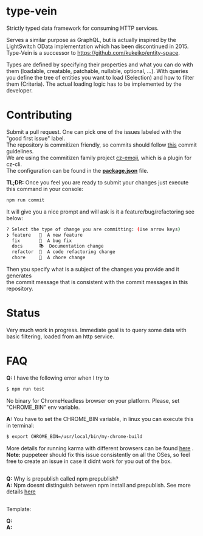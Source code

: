 # type-vein
Strictly typed data framework for consuming HTTP services.

Serves a similar purpose as GraphQL, but is actually inspired by the LightSwitch OData implementation which has been discontinued in 2015. Type-Vein is a successor to https://github.com/kukeiko/entity-space. 

Types are defined by specifying their properties and what you can do with them (loadable, creatable, patchable, nullable, optional, ...). With queries you define the tree of entities you want to load (Selection) and how to filter them (Criteria). The actual loading logic has to be implemented by the developer.

# Contributing

Submit a pull request. One can pick one of the issues labeled with the "good first issue" label.  
The repository is commitizen friendly, so commits should follow [this](https://github.com/angular/angular.js/blob/master/DEVELOPERS.md#-git-commit-guidelines) commit guidelines.  
We are using the commitizen family project [cz-emoji](https://github.com/ngryman/cz-emoji), which is a plugin for cz-cli.  
The configuration can be found in the [**package.json**](./package.json) file.

**TL;DR:** Once you feel you are ready to submit your changes just execute this command in your console:  

```bash
npm run commit
```

It will give you a nice prompt and will ask is it a feature/bug/refactoring see below:  
```sh
? Select the type of change you are committing: (Use arrow keys)
❯ feature   🌟  A new feature
  fix       🐞  A bug fix
  docs      📚  Documentation change
  refactor  🎨  A code refactoring change
  chore     🔩  A chore change
```

Then you specify what is a subject of the changes you provide and it generates  
the commit message that is consistent with the commit messages in this repository.

# Status
Very much work in progress. Immediate goal is to query some data with basic filtering, loaded from an http service.

# FAQ

**Q:** I have the following error when I try to 
```bash
$ npm run test
```
No binary for ChromeHeadless browser on your platform.
Please, set "CHROME_BIN" env variable.

**A:** You have to set the CHROME_BIN variable, in linux you can execute this in terminal:
```bash
$ export CHROME_BIN=/usr/local/bin/my-chrome-build
```
More details for running karma with different browsers can be found [here](http://karma-runner.github.io/4.0/config/browsers.html) .
**Note:** puppeteer should fix this issue consistently on all the OSes, so feel free to create an issue in case it didnt work for you out of the box.
##

**Q:** Why is prepublish called npm prepublish?  
**A:** Npm doesnt distinguish between npm install and prepublish. See more details [here](https://github.com/npm/npm/issues/3059)
##

Template:

**Q:**  
**A:**
